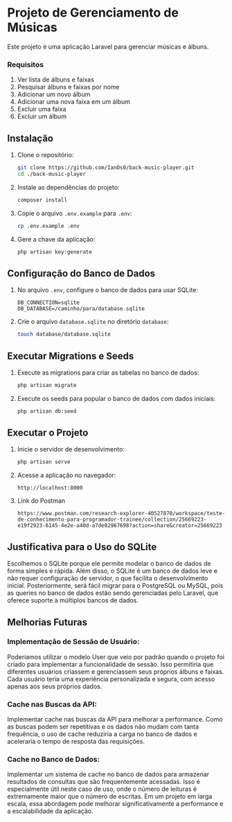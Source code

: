 # Projeto de Gerenciamento de Músicas

Este projeto é uma aplicação Laravel para gerenciar músicas e álbuns.

### Requisitos

1) Ver lista de álbuns e faixas
2) Pesquisar álbuns e faixas por nome
3) Adicionar um novo álbum
4) Adicionar uma nova faixa em um álbum
5) Excluir uma faixa
6) Excluir um álbum

## Instalação

1. Clone o repositório:
    ```bash
    git clone https://github.com/IanDs0/back-music-player.git
    cd ./back-music-player
    ```

2. Instale as dependências do projeto:
    ```bash
    composer install
    ```

3. Copie o arquivo `.env.example` para `.env`:
    ```bash
    cp .env.example .env
    ```

4. Gere a chave da aplicação:
    ```bash
    php artisan key:generate
    ```

## Configuração do Banco de Dados

1. No arquivo `.env`, configure o banco de dados para usar SQLite:
    ```env
    DB_CONNECTION=sqlite
    DB_DATABASE=/caminho/para/database.sqlite
    ```

2. Crie o arquivo `database.sqlite` no diretório `database`:
    ```bash
    touch database/database.sqlite
    ```

## Executar Migrations e Seeds

1. Execute as migrations para criar as tabelas no banco de dados:
    ```bash
    php artisan migrate
    ```

2. Execute os seeds para popular o banco de dados com dados iniciais:
    ```bash
    php artisan db:seed
    ```

## Executar o Projeto

1. Inicie o servidor de desenvolvimento:
    ```bash
    php artisan serve
    ```

2. Acesse a aplicação no navegador:
    ```
    http://localhost:8000
    ```

3. Link do Postman
    ```
    https://www.postman.com/research-explorer-40527870/workspace/teste-de-conhecimento-para-programador-trainee/collection/25669223-e19f2923-6145-4e2e-a40d-a7de02967698?action=share&creator=25669223
    ```

## Justificativa para o Uso do SQLite

Escolhemos o SQLite porque ele permite modelar o banco de dados de forma simples e rápida. Além disso, o SQLite é um banco de dados leve e não requer configuração de servidor, o que facilita o desenvolvimento inicial. Posteriormente, será fácil migrar para o PostgreSQL ou MySQL, pois as queries no banco de dados estão sendo gerenciadas pelo Laravel, que oferece suporte a múltiplos bancos de dados.

## Melhorias Futuras

### Implementação de Sessão de Usuário:

Poderíamos utilizar o modelo User que veio por padrão quando o projeto foi criado para implementar a funcionalidade de sessão. Isso permitiria que diferentes usuários criassem e gerenciassem seus próprios álbuns e faixas. Cada usuário teria uma experiência personalizada e segura, com acesso apenas aos seus próprios dados.

### Cache nas Buscas da API:

Implementar cache nas buscas da API para melhorar a performance. Como as buscas podem ser repetitivas e os dados não mudam com tanta frequência, o uso de cache reduziria a carga no banco de dados e aceleraria o tempo de resposta das requisições.

### Cache no Banco de Dados:

Implementar um sistema de cache no banco de dados para armazenar resultados de consultas que são frequentemente acessadas. Isso é especialmente útil neste caso de uso, onde o número de leituras é extremamente maior que o número de escritas. Em um projeto em larga escala, essa abordagem pode melhorar significativamente a performance e a escalabilidade da aplicação.

